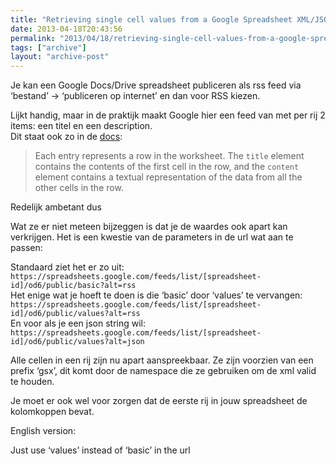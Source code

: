 ```yaml
---
title: "Retrieving single cell values from a Google Spreadsheet XML/JSON feed"
date: 2013-04-18T20:43:56
permalink: "2013/04/18/retrieving-single-cell-values-from-a-google-spreadsheet-xmljson-feed/"
tags: ["archive"]
layout: "archive-post"
---
```

Je kan een Google Docs/Drive spreadsheet publiceren als rss feed via ‘bestand’ -> ‘publiceren op internet’ en dan voor RSS kiezen.

Lijkt handig, maar in de praktijk maakt Google hier een feed van met per rij 2 items: een titel en een description.  
Dit staat ook zo in de [docs](https://developers.google.com/google-apps/spreadsheets/#working_with_list-based_feeds "https://developers.google.com/google-apps/spreadsheets/#working_with_list-based_feeds"):

> Each entry represents a row in the worksheet. The `title` element contains the contents of the first cell in the row, and the `content` element contains a textual representation of the data from all the other cells in the row.

Redelijk ambetant dus

Wat ze er niet meteen bijzeggen is dat je de waardes ook apart kan verkrijgen. Het is een kwestie van de parameters in de url wat aan te passen:

Standaard ziet het er zo uit:  
`https://spreadsheets.google.com/feeds/list/[spreadsheet-id]/od6/public/basic?alt=rss`  
Het enige wat je hoeft te doen is die ‘basic’ door ‘values’ te vervangen:  
`https://spreadsheets.google.com/feeds/list/[spreadsheet-id]/od6/public/values?alt=rss`  
En voor als je een json string wil:  
`https://spreadsheets.google.com/feeds/list/[spreadsheet-id]/od6/public/values?alt=json`

Alle cellen in een rij zijn nu apart aanspreekbaar. Ze zijn voorzien van een prefix ‘gsx’, dit komt door de namespace die ze gebruiken om de xml valid te houden.

Je moet er ook wel voor zorgen dat de eerste rij in jouw spreadsheet de kolomkoppen bevat.

English version:

Just use ‘values’ instead of ‘basic’ in the url
